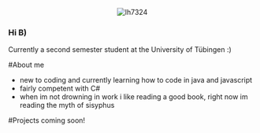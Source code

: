 <p align="center">
  <img src="https://1drv.ms/i/s!AkLLn2OWwPD8wxEvWzWvuGwCkIjC?e=aYsAKA" alt="lh7324">
</p>

### Hi B)

Currently a second semester student at the University of Tübingen :)

#About me
- new to coding and currently learning how to code in java and javascript
- fairly competent with C#
- when im not drowning in work i like reading a good book, right now im reading the myth of sisyphus

#Projects
coming soon!
